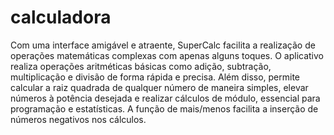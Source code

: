 # calculadora
Com uma interface amigável e atraente, SuperCalc facilita a realização de operações matemáticas complexas com apenas alguns toques. O aplicativo realiza operações aritméticas básicas como adição, subtração, multiplicação e divisão de forma rápida e precisa. Além disso, permite calcular a raiz quadrada de qualquer número de maneira simples, elevar números à potência desejada e realizar cálculos de módulo, essencial para programação e estatísticas. A função de mais/menos facilita a inserção de números negativos nos cálculos.

